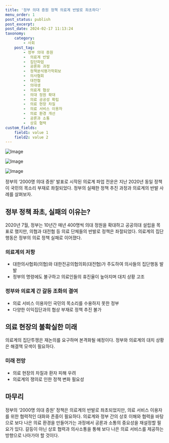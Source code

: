 ```yaml
---
title: '정부 의대 증원 정책 의료계 반발로 좌초하다'
menu_order: 1
post_status: publish
post_excerpt: 
post_date: 2024-02-17 11:13:24
taxonomy:
    category:
        - 사회
    post_tag:
        - 정부 의대 증원
        -  의료계 반발
        -  집단파업
        -  공론화 과정
        -  정책분석평가학회보
        -  의사협회
        -  대전협
        -  의대생
        -  의료계 협상
        -  의대 정원 확대
        -  의료 공공성 확립
        -  의료 현장 차질
        -  의료 서비스 이용자
        -  의료 환경 개선
        -  공론과 소통
        -  상호 협력
custom_fields:
    field1: value 1
    field2: value 2
---
```


![Image](https://imgnews.pstatic.net/image/005/2024/02/11/2023121111203464263_1702261234_0019154478_20240211162501278.jpg?type=w647)

![Image](https://imgnews.pstatic.net/image/005/2024/02/11/2023121716472770669_1702799247_0019154478_20240211162501281.jpg?type=w647)

![Image](https://imgnews.pstatic.net/image/005/2024/02/11/2024020610580033911_1707184680_0019154478_20240211162501284.jpg?type=w647)

정부의 ‘2000명 의대 증원’ 발표로 시작된 의료계 파업 전운은 지난 2020년 동일 정책이 국민의 목소리 부재로 좌절되었다. 정부의 실패한 정책 추진 과정과 의료계의 반발 사례를 살펴보자.
## 정부 정책 좌초, 실패의 이유는?
2020년 7월, 정부는 10년간 매년 400명씩 의대 정원을 확대하고 공공의대 설립을 목표로 했지만, 의협과 대전협 등 의료 단체들의 반발로 정책은 좌절되었다. 의료계의 집단행동은 정부의 의료 정책 실패로 이어졌다.
### 의료계의 저항
- 대한의사협회(의협)와 대한전공의협의회(대전협)가 주도하여 의사들의 집단행동 발발
- 정부의 명령에도 불구하고 의료인들의 휴진율이 높아지며 대치 상황 고조
### 정부와 의료계 간 갈등 조화의 결여
- 의료 서비스 이용자인 국민의 목소리를 수용하지 못한 정부
- 다양한 이익집단과의 협상 부재로 정책 추진 불가
## 의료 현장의 불확실한 미래
의료계의 집단투쟁은 재논의를 요구하며 본격화될 예정이다. 정부와 의료계의 대치 상황은 해결책 모색이 필요하다.
### 미래 전망
- 의료 현장의 차질과 환자 피해 우려
- 의료계의 쟁의로 인한 정책 변화 필요성
## 마무리
정부의 ‘2000명 의대 증원’ 정책은 의료계의 반발로 좌초되었지만, 의료 서비스 이용자를 위한 협력적인 대화와 존중이 필요하다. 의료계와 정부 간의 상호 이해와 협력을 바탕으로 보다 나은 의료 환경을 만들어가는 과정에서 공론과 소통의 중요성을 재설정할 필요가 있다. 갈등이 아닌 상호 협력과 의사소통을 통해 보다 나은 의료 서비스를 제공하는 방향으로 나아가야 할 것이다.
